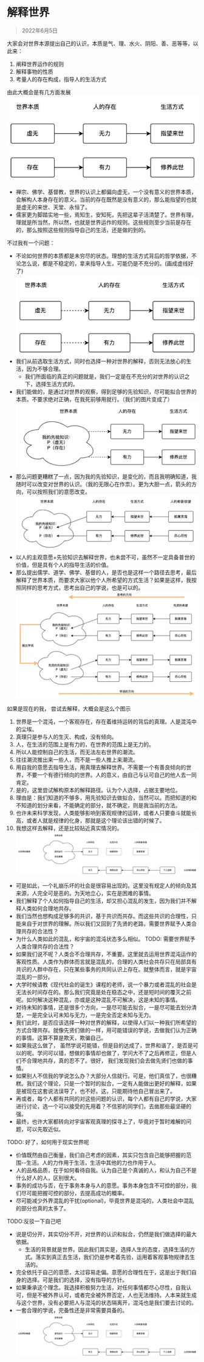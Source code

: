 # 解释世界

> 2022年6月5日

大家会对世界本源提出自己的认识，本质是气、理、水火、阴阳、善、恶等等，以此来：
1. 阐释世界运作的规则
2. 解释事物的性质
3. 考量人的存在构成，指导人的生活方式

由此大概会是有几方面发展
![idea](./images/ideas.jpg)
- 禅宗、佛学、基督教，世界的认识上都偏向虚无，一个没有意义的世界本质，会解构人本身存在的意义。当前的存在既然是没有意义的，那么能指望的也就是虚无的来世、天堂、永恒了。
- 儒家更为脚踏实地一些，焉知生，安知死，先把这辈子活清楚了。世界有理， 理就是所当然，所以然，也就是世界运作的规则。这些规则至少当前是存在的，那么按照这些规则指导自己的生活，还是做的到的。

不过我有一个问题：
- 不论如何世界的本质都是未穷尽的状态。理想的生活方式背后的哲学依据，不论怎么说，都是不稳定的，拿来指导人生，可能仍是不充分的。(画成虚线好了)
![idea1](./images/ideas1.jpg)
- 我们从前选取生活方式，同时也选择一种对世界的解释，否则无法放心的生活，因为不够合理。
  - 我们所面临的真正的问题就是，我们一定是在不充分的对世界的认识之下，选择生活方式的。
- 我们能做的，是通过对世界的观察，得到足够的先验知识，尽可能拟合世界的本质。不要求绝对正确，在我死前够用就行。（我们的图片变成了）
![idea2](./images/ideas2.jpg)
- 那么问题更糟糕了一点，因为我的先验知识，是变化的，而且我明确知道，我随时可以改变对世界的认识。（我的无限心在作祟）。更为大胆一点，箭头的方向，可以按照我们的意愿改变。
![idea3](./images/ideas3.jpg)
- 以人的主观意愿+先验知识去解释世界，也未尝不可，虽然不一定具备普世的价值，但是具有个人的指导生活的价值。
- 那么提出儒学、道学、佛学、基督的人，是否也是这样一个路径去思考，最后解释了世界本质，而要求大家以他个人所希望的方式生活？如果是这样，我按照同样的思考方式，思考出自己的学说，也是可以的。
![idea4](./images/ideas4.jpg)

如果是现在的我， 尝试去解释，大概会是这么个图示
1. 世界是一个混沌，一个客观存在，存在着维持运转的背后的真理。人是混沌中的尘埃。
2. 真理只是参与人的生灭、构成，没有倾向。
3. 人，在生活的范围上是有力的，在世界的范围上是无力的。
  1. 所以人能控制自己的生活，而无法左右世界的潮流。
  2. 往往潮流推出来一些人，而不是一些人推上来潮流。
4. 用自我的意愿去指导生活，用真理去解释世界。不需要一个有善良倾向的世界，不要一个有德行倾向的世界。人的意义，由自己与认可自己的他人去一同肯定。
5. 是的，这里尝试解构原本的解释路径。认为个人选择，占据主要地位。
  1. 理由是：我们知道的不够多，用先验知识去做拟合，当然可以。而把知道的和不知道的划分来看，不能确定的部分，就不确定，则是我当前的方法。
  2. 也许未来科学发现，人类能够影响到客观规律的运转，或者人只要奋斗就能长高，或者人就是规律的化身，那就是这个理论该出错的时候了。
6. 我想这样去解释，还是比较贴近真实情况的。
![idea5](./images/ideas5.jpg)
- 可是如此，一个礼崩乐坏的社会是很容易出现的。这里没有规定人的倾向及其来源，人完全可是恶的。为天地立心，实在是困难的事情。
- 我们解释了个人如何指导自己的生活，却又担心混乱的发生，因为我们并不解释人类如何合理地共存。
- 我们当然也想构成足够多的共识，基于共识而共存。而这些共识的合理性，只能来自于对世界的理解。所以我们又回到了先贤的老路，需要世界赋予人类合理共存的合法性？
- 为什么人类如此的混乱，和宇宙的混沌状态多么相似。
TODO: 需要世界赋予人类合理共存的合法性？
- 如果我们说不呢？人类合不合理共存，不重要。这里就去运用世界混沌运作的客观性质。人类作为群体而言就是混乱的，合理的人类社会共存只在局部具有共识的人群中存在，只在某些事务的共同认识上存在。就整体而言，就是宇宙混乱的一部分。
- 大学时候请教《现代社会的诞生》课程的老师，说一个暴力或者混乱的社会是无法长时间存在的。那么我们究竟是处在稳态之中，还是短时间的覆灭之前呢。如何解决这种混乱，亦或是这种混乱不可解决，这是未知的事情。
- 对待未知的事情，还是很多个方向，一是尽可能去拟合，一是尽可能去划分清楚，一是完全认可未知与无力，一是完全否定未知与无力。
- 我们此时，是否应该选择一种对世界的解释，以使得人们以一种我们所希望的方式合理共存。就像先贤们做的一样，用可能错误的学说，去做我们认为正确的事情。这算不算是欺天，欺骗自己。
- 如果我这么做了， 虽然学说可能错，但是目的达成了，世界和谐了，是否是可以的呢。学问可以错，想做的事情却也做了，学问大不了之后再修正，但是人们不合理地共存，真的忍不了。很好， 我们发现我们会去做先贤们也做的事情。
- 如果别人不信我的学说怎么办？大部分人信就行。可是，他们真信了，也很糟糕。我们这个理论，只是一个暂时的拟合，一定有人能做出更好的解释，如果是被现在这套说法误导了，也不好。这，只能期待他自己冒出来了。
- 再或者，每个人都有共同的对这些问题的认识，每个人都有自己的学说，大家进行讨论，选一个可以接受的先用着？不信邪的同学们，去凿那些最坚硬的强。
- 最终，也许大家都转向对宇宙客观真理的探寻上了，毕竟对于暂时难解的问题，可以先取近似。

TODO: 好了，如何用于现实世界呢
- 价值既然由自己衡量，我们自己考虑的因素，其实只包含自己能够把握的范围--生活。人的力作用于生活，生活中其他的力也作用于人。
- 人的品格品质，在于如何看待自我。认为自己是个真诚的人，和认为自己不是什么好人的人，区别很大。
- 事务的成功与否，在于事务本身与人的意愿。事务本身包含不可控的部分，我们尽可能把握可控的部分，去提高成功的概率。
- 尽可能减少外界混乱的干扰(optional)，毕竟世界是混沌的，人类社会中混乱的部分也真的太多了。

TODO:反驳一下自己吧
- 说是切分开，其实切分不开，对世界的认识和拟合，仍然是我们做选择的最大依据。
  - 生活的背景就是世界。因此我们其实是，选择人生的态度，选择生活的方式。落实到真正去生活，我们仍是参考着先验，运用着客观事物规律去生活的。
- 完全依托于自己的意愿，太过容易走偏。意愿的合理性在于，这是出于我们自身的选择。可是我们的选择，没有指导的方针。
- 如果秉承这个理念。我选择积极努力生活，对任何事情都尽心尽性，自我认可，但是不被外界认可，或者完全被外界否定，人也无法维持。人本来就生成与这个世界，没有必要把人与混沌的状态隔离开，混沌也是我们要去讨论的。
- 一套合理的学说，完备性还是非常需要具备的。
![idea6](./images/ideas6.jpg)
